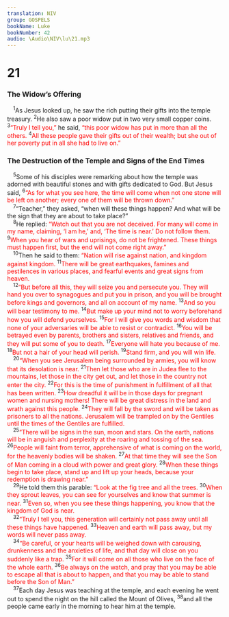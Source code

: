 ```yaml
---
translation: NIV
group: GOSPELS
bookName: Luke 
bookNumber: 42
audio: \Audio\NIV\lu\21.mp3
---
```


<div class="title"><h1>21</h1><h3>The Widow’s Offering </h3></div>
<span class="verse lu_21_1"> <sup>1</sup>As Jesus looked up, he saw the rich putting their gifts into the temple treasury. </span>
<span class="verse lu_21_2"><sup>2</sup>He also saw a poor widow put in two very small copper coins. </span>
<span class="verse lu_21_3"><sup>3</sup><font color="red">“Truly I tell you,”</font> he said, <font color="red">“this poor widow has put in more than all the others.</font></span>
<span class="verse lu_21_4"><sup>4</sup><font color="red">All these people gave their gifts out of their wealth; but she out of her poverty put in all she had to live on.”</font><br/></span>
<div class="title"><h3>The Destruction of the Temple and Signs of the End Times </h3></div>
<span class="verse lu_21_5"> <sup>5</sup>Some of his disciples were remarking about how the temple was adorned with beautiful stones and with gifts dedicated to God. But Jesus said, </span>
<span class="verse lu_21_6"><sup>6</sup><font color="red">“As for what you see here, the time will come when not one stone will be left on another; every one of them will be thrown down.”</font><br/></span>
<span class="verse lu_21_7"> <sup>7</sup>“Teacher,” they asked, “when will these things happen? And what will be the sign that they are about to take place?” <br/></span>
<span class="verse lu_21_8"> <sup>8</sup>He replied: <font color="red">“Watch out that you are not deceived. For many will come in my name, claiming, ‘I am he,’ and, ‘The time is near.’ Do not follow them.</font></span>
<span class="verse lu_21_9"><sup>9</sup><font color="red">When you hear of wars and uprisings, do not be frightened. These things must happen first, but the end will not come right away.”</font><br/></span>
<span class="verse lu_21_10"> <sup>10</sup>Then he said to them: <font color="red">“Nation will rise against nation, and kingdom against kingdom.</font></span>
<span class="verse lu_21_11"><sup>11</sup><font color="red">There will be great earthquakes, famines and pestilences in various places, and fearful events and great signs from heaven.</font><br/></span>
<span class="verse lu_21_12"> <sup>12</sup><font color="red">“But before all this, they will seize you and persecute you. They will hand you over to synagogues and put you in prison, and you will be brought before kings and governors, and all on account of my name.</font></span>
<span class="verse lu_21_13"><sup>13</sup><font color="red">And so you will bear testimony to me.</font></span>
<span class="verse lu_21_14"><sup>14</sup><font color="red">But make up your mind not to worry beforehand how you will defend yourselves.</font></span>
<span class="verse lu_21_15"><sup>15</sup><font color="red">For I will give you words and wisdom that none of your adversaries will be able to resist or contradict.</font></span>
<span class="verse lu_21_16"><sup>16</sup><font color="red">You will be betrayed even by parents, brothers and sisters, relatives and friends, and they will put some of you to death.</font></span>
<span class="verse lu_21_17"><sup>17</sup><font color="red">Everyone will hate you because of me.</font></span>
<span class="verse lu_21_18"><sup>18</sup><font color="red">But not a hair of your head will perish.</font></span>
<span class="verse lu_21_19"><sup>19</sup><font color="red">Stand firm, and you will win life.</font><br/></span>
<span class="verse lu_21_20"> <sup>20</sup><font color="red">“When you see Jerusalem being surrounded by armies, you will know that its desolation is near.</font></span>
<span class="verse lu_21_21"><sup>21</sup><font color="red">Then let those who are in Judea flee to the mountains, let those in the city get out, and let those in the country not enter the city.</font></span>
<span class="verse lu_21_22"><sup>22</sup><font color="red">For this is the time of punishment in fulfillment of all that has been written.</font></span>
<span class="verse lu_21_23"><sup>23</sup><font color="red">How dreadful it will be in those days for pregnant women and nursing mothers! There will be great distress in the land and wrath against this people.</font></span>
<span class="verse lu_21_24"><sup>24</sup><font color="red">They will fall by the sword and will be taken as prisoners to all the nations. Jerusalem will be trampled on by the Gentiles until the times of the Gentiles are fulfilled.</font><br/></span>
<span class="verse lu_21_25"> <sup>25</sup><font color="red">“There will be signs in the sun, moon and stars. On the earth, nations will be in anguish and perplexity at the roaring and tossing of the sea.</font></span>
<span class="verse lu_21_26"><sup>26</sup><font color="red">People will faint from terror, apprehensive of what is coming on the world, for the heavenly bodies will be shaken.</font></span>
<span class="verse lu_21_27"><sup>27</sup><font color="red">At that time they will see the Son of Man coming in a cloud with power and great glory.</font></span>
<span class="verse lu_21_28"><sup>28</sup><font color="red">When these things begin to take place, stand up and lift up your heads, because your redemption is drawing near.”</font><br/></span>
<span class="verse lu_21_29"> <sup>29</sup>He told them this parable: <font color="red">“Look at the fig tree and all the trees.</font></span>
<span class="verse lu_21_30"><sup>30</sup><font color="red">When they sprout leaves, you can see for yourselves and know that summer is near.</font></span>
<span class="verse lu_21_31"><sup>31</sup><font color="red">Even so, when you see these things happening, you know that the kingdom of God is near.</font><br/></span>
<span class="verse lu_21_32"> <sup>32</sup><font color="red">“Truly I tell you, this generation will certainly not pass away until all these things have happened.</font></span>
<span class="verse lu_21_33"><sup>33</sup><font color="red">Heaven and earth will pass away, but my words will never pass away.</font><br/></span>
<span class="verse lu_21_34"> <sup>34</sup><font color="red">“Be careful, or your hearts will be weighed down with carousing, drunkenness and the anxieties of life, and that day will close on you suddenly like a trap.</font></span>
<span class="verse lu_21_35"><sup>35</sup><font color="red">For it will come on all those who live on the face of the whole earth.</font></span>
<span class="verse lu_21_36"><sup>36</sup><font color="red">Be always on the watch, and pray that you may be able to escape all that is about to happen, and that you may be able to stand before the Son of Man.”</font><br/></span>
<span class="verse lu_21_37"> <sup>37</sup>Each day Jesus was teaching at the temple, and each evening he went out to spend the night on the hill called the Mount of Olives, </span>
<span class="verse lu_21_38"><sup>38</sup>and all the people came early in the morning to hear him at the temple. <br/></span>
